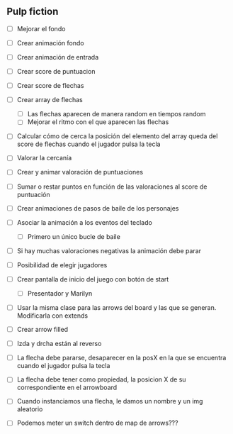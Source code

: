 ## Pulp fiction

- [ ] Mejorar el fondo
- [ ] Crear animación fondo
- [ ] Crear animación de entrada
- [ ] Crear score de puntuacion
- [ ] Crear score de flechas
- [ ] Crear array de flechas
  - [ ] Las flechas aparecen de manera random en tiempos random
  - [ ] Mejorar el ritmo con el que aparecen las flechas
- [ ] Calcular cómo de cerca la posición del elemento del array queda del score de flechas cuando el jugador pulsa la tecla
- [ ] Valorar la cercanía
- [ ] Crear y animar valoración de puntuaciones
- [ ] Sumar o restar puntos en función de las valoraciones al score de puntuación
- [ ] Crear animaciones de pasos de baile de los personajes
- [ ] Asociar la animación a los eventos del teclado
  - [ ] Primero un único bucle de baile
- [ ] Si hay muchas valoraciones negativas la animación debe parar
- [ ] Posibilidad de elegir jugadores
- [ ] Crear pantalla de inicio del juego con botón de start
  - [ ] Presentador y Marilyn
- [ ] Usar la misma clase para las arrows del board y las que se generan. Modificarla con extends
- [ ] Crear arrow filled
- [ ] Izda y drcha están al reverso
- [ ] La flecha debe pararse, desaparecer en la posX  en la que se encuentra cuando el jugador pulsa la tecla
- [ ] La flecha debe tener como propiedad, la posicion X de su correspondiente en el arrowboard
- [ ] Cuando instanciamos una flecha, le damos un nombre y un img aleatorio 
- [ ] Podemos meter un switch dentro de map de arrows???



